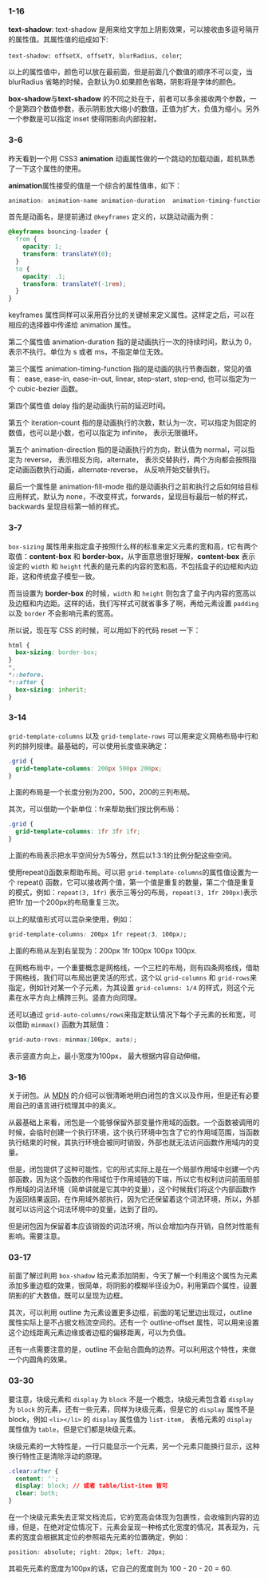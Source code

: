 ### 1-16

**text-shadow**: text-shadow 是用来给文字加上阴影效果，可以接收由多逗号隔开的属性值。其属性值的组成如下:

`text-shadow: offsetX, offsetY, blurRadius, color`;

以上的属性值中，颜色可以放在最前面，但是前面几个数值的顺序不可以变，当 blurRadius 省略的时候，会默认为0.如果颜色省略，阴影将是字体的颜色。

**box-shadow**与**text-shadow** 的不同之处在于，前者可以多余接收两个参数，一个是第四个数值参数，表示阴影放大缩小的数值，正值为扩大，负值为缩小。另外一个参数是可以指定 inset 使得阴影向内部投射。

### 3-6

昨天看到一个用 CSS3 **animation** 动画属性做的一个跳动的加载动画，趁机熟悉了一下这个属性的使用。

**animation**属性接受的值是一个综合的属性值串，如下：

``` css
animation: animation-name animation-duration  animation-timing-function delay iteration-count  animation-direction animation-fill-mode;
```

首先是动画名，是提前通过 `@keyframes` 定义的，以跳动动画为例：

``` css
@keyframes bouncing-loader {
  from {
    opacity: 1;
    transform: translateY(0);
  }
  to {
    opacity: .1;
    transform: translateY(-1rem);
  }
}
```

keyframes 属性同样可以采用百分比的关键帧来定义属性。这样定之后，可以在相应的选择器中传递给 animation 属性。

第二个属性值 animation-duration 指的是动画执行一次的持续时间，默认为 0，表示不执行。单位为 s 或者 ms，不指定单位无效。

第三个属性 animation-timing-function  指的是动画的执行节奏函数，常见的值有： ease, ease-in, ease-in-out, linear, step-start, step-end, 也可以指定为一个 cubic-bezier 函数。

第四个属性值 delay 指的是动画执行前的延迟时间。

第五个 iteration-count 指的是动画执行的次数，默认为一次，可以指定为固定的数值，也可以是小数，也可以指定为 infinite， 表示无限循环。

第五个 animation-direction 指的是动画执行的方向，默认值为 normal，可以指定为 reverse， 表示相反方向，alternate， 表示交替执行，两个方向都会按照指定动画函数执行动画，alternate-reverse， 从反响开始交替执行。

最后一个属性是 animation-fill-mode 指的是动画执行之前和执行之后如何给目标应用样式，默认为 none，不改变样式，forwards，呈现目标最后一帧的样式，backwards 呈现目标第一帧的样式。

### 3-7

`box-sizing` 属性用来指定盒子按照什么样的标准来定义元素的宽和高，t它有两个取值：**content-box** 和 **border-box**，从字面意思很好理解，**content-box** 表示设定的 `width` 和 `height` 代表的是元素的内容的宽和高，不包括盒子的边框和内边距，这和传统盒子模型一致。

而当设置为 **border-box** 的时候，`width` 和 `height` 则包含了盒子内内容的宽高以及边框和内边距。这样的话，我们写样式可就省事多了啊，再给元素设置 `padding` 以及 `border` 不会影响元素的宽高。

所以说，现在写 CSS 的时候，可以用如下的代码 reset 一下：

``` CSS
html {
  box-sizing: border-box;
}
*,
*::before.
*::after {
  box-sizing: inherit;
}
```

### 3-14

`grid-template-columns` 以及 `grid-template-rows` 可以用来定义网格布局中行和列的排列规律。最基础的，可以使用长度值来确定：

``` css
.grid {
  grid-template-columns: 200px 500px 200px;
}
```

上面的布局是一个长度分别为200，500，200的三列布局。

其次，可以借助一个新单位：fr来帮助我们按比例布局：

``` css
.grid {
  grid-template-columns: 1fr 3fr 1fr;
}
```

上面的布局表示把水平空间分为5等分，然后以1:3:1的比例分配这些空间。

使用repeat()函数来帮助布局。可以把 `grid-template-columns`的属性值设置为一个 repeat() 函数，它可以接收两个值，第一个值是重复的数量，第二个值是重复的模式，例如：`repeat(3, 1fr)` 表示三等分的布局，`repeat(3, 1fr 200px)`表示把1fr 加一个200px的布局重复三次。

以上的赋值形式可以混杂来使用，例如：

``` css
grid-template-columns: 200px 1fr repeat(3, 100px);
```

上面的布局从左到右呈现为：200px 1fr 100px 100px 100px.

在网格布局中，一个重要概念是网格线，一个三栏的布局，则有四条网格线，借助于网格线，我们可以布局出更灵活的形式，这个以 `grid-columns` 和 `grid-rows`来指定，例如针对某一个子元素，为其设置 `grid-columns: 1/4` 的样式，则这个元素在水平方向上横跨三列。竖直方向同理。

还可以通过 `grid-auto-columns/rows`来指定默认情况下每个子元素的长和宽，可以借助 `minmax()` 函数为其赋值：

``` css
grid-auto-rows: minmax(100px, auto);
```

表示竖直方向上，最小宽度为100px， 最大根据内容自动伸缩。

### 3-16

关于闭包。从 [MDN](https://developer.mozilla.org/zh-CN/docs/Web/JavaScript/Closures) 的介绍可以很清晰地明白闭包的含义以及作用，但是还有必要用自己的语言进行梳理其中的奥义。

从最基础上来看，闭包是一个能够保留外部变量作用域的函数。一个函数被调用的时候，会临时创建一个执行环境，这个执行环境中包含了它的作用域范围，当函数执行结束的时候，其执行环境会被同时销毁，外部也就无法访问函数作用域内的变量。

但是，闭包提供了这种可能性，它的形式实际上是在一个局部作用域中创建一个内部函数，因为这个函数的作用域位于作用域链的下端，所以它有权利访问前面局部作用域的词法环境（简单讲就是它其中的变量），这个时候我们将这个内部函数作为返回结果返回，在作用域外部执行，因为它还保留着这个词法环境，所以，外部就可以访问这个词法环境中的变量，达到了目的。

但是闭包因为保留着本应该销毁的词法环境，所以会增加内存开销，自然对性能有影响。需要注意。

### 03-17

前面了解过利用 `box-shadow` 给元素添加阴影，今天了解一个利用这个属性为元素添加多重边框的效果，很简单，将阴影的模糊半径设为0，利用第四个属性，设置阴影的扩大数值，既可以呈现为边框。

其次，可以利用 outline 为元素设置更多边框，前面的笔记里边出现过，outline 属性实际上是不占据文档流空间的。还有一个 outline-offset 属性，可以用来设置这个边线距离元素边缘或者边框的偏移距离，可以为负值。

还有一点需要注意的是，outline 不会贴合圆角的边界。可以利用这个特性，来做一个内圆角的效果。

### 03-30

要注意，块级元素和 `display` 为 `block` 不是一个概念，块级元素包含着 `display` 为 `block` 的元素，还有一些元素，同样为块级元素，但是它的 `display` 属性不是 block，例如 `<li></li>` 的 `display` 属性值为 `list-item`， 表格元素的 `display` 属性值为 `table`，但是它们都是块级元素。

块级元素的一大特性是，一行只能显示一个元素，另一个元素只能换行显示，这种换行特性正是清除浮动的原理。

``` css
.clear:after {
  content: '';
  display: block; // 或者 table/list-item 皆可
  clear: both;
}
```

在一个块级元素失去正常文档流后，它的宽高会体现为包裹性，会收缩到内容的边缘，但是，在绝对定位情况下，元素会呈现一种格式化宽度的情况，其表现为，元素的宽度会根据其定位的参照祖先元素的位置确定，例如：

``` css
position: absolute; right: 20px; left: 20px;
```

其祖先元素的宽度为100px的话，它自己的宽度则为 100 - 20 - 20 = 60.